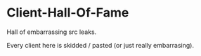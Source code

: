 # Client-Hall-Of-Fame
Hall of embarrassing src leaks.

Every client here is skidded / pasted (or just really embarrasing).
